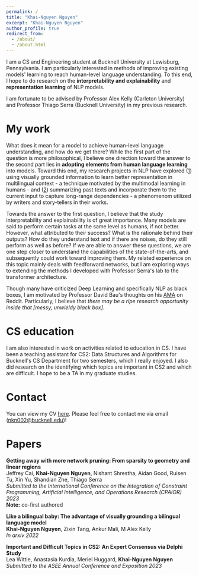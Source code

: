 ```yaml
---
permalink: /
title: "Khai-Nguyen Nguyen"
excerpt: "Khai-Nguyen Nguyen"
author_profile: true
redirect_from: 
  - /about/
  - /about.html
---
```

I am a CS and Engineering student at Bucknell University at Lewisburg, Pennsylvania. I am particularly interested in methods of improving existing models' learning to reach human-level language understanding. To this end, I hope to do research on the **interpretability and explainability** and **representation learning** of NLP models.

I am fortunate to be advised by Professor Alex Kelly (Carleton University) and Professor Thiago Serra (Bucknell University) in my previous research.


My work
===
What does it mean for a model to achieve human-level language understanding, and how do we get there? While the first part of the question is more philosophical, I believe one direction toward the answer to the second part lies in **adopting elements from human language learning** into models. Toward this end, my research projects in NLP have explored ([1](https://arxiv.org/abs/2210.05487)) using visually grounded information to learn better representation in multilingual context - a technique motivated by the multimodal learning in humans - and ([2](https://github.com/toontran/limitless-sequence-modeling)) summarizing past texts and incorporate them to the current input to capture long-range dependencies - a phenomenom utilized by writers and story-tellers in their works. 

Towards the answer to the first question, I believe that the study interpretability and explainability is of great importance. Many models are said to perform certain tasks at the same level as humans, if not better. However, what attributed to their success? What is the rationale behind their outputs? How do they understand text and if there are noises, do they still perform as well as before? If we are able to answer these questions, we are one step closer to understand the capabilities of the state-of-the-arts, and subsequently could work toward improving them. My related experience on this topic mainly deals with feedforward networks, but I am exploring ways to extending the methods I developed with Professor Serra's lab to the transformer architecture.

Though many have criticized Deep Learning and specifically NLP as black boxes, I am motivated by Professor David Bau's thoughts on his [AMA](https://www.reddit.com/r/IAmA/comments/r5vte5/i_am_david_bau_and_i_study_the_structure_of_the/) on Reddit. Particularly, I believe that _there may be a ripe research opportunity inside that [messy, unwieldy black box]_.


CS education
===
I am also interested in work on activities related to education in CS. I have been a teaching assistant for CS2: Data Structures and Algorithms for Bucknell's CS Department for two semesters, which I really enjoyed. I also did research on the identifying which topics are important in CS2 and which are difficult. I hope to be a TA in my graduate studies.


Contact
===
You can view my CV [here](https://drive.google.com/file/d/1_JP0uLViGp4pLtpqtSFBK8w2Ozj1iiRX/view?usp=sharing). Please feel free to contact me via email (nkn002@bucknell.edu)!

<!-- About me
===
I am originally from Ho Chi Minh City, Vietnam. Here in the States, I go by Nguyen Nguyen, but in Vietnamese, my name is Khải Nguyên [kʰaːj ŋwiəŋ]. As Vietnamese is a tonal and isolating language, many people in the States have found it difficult to pronounce my name. As such, I have enjoyed hearing many variations of my name, such as win, wind, or en-win. Nevertheless, my favorites have been win-win, which is the main motivation for my English name, and Winnie-the-Pooh. Since language changes with time, I believe there is no absolute "correct" way to pronounce any word, so please feel free to call me whatever you want - as long as it makes sense. -->

Papers
====
**Getting away with more network pruning: From sparsity to geometry and linear regions** <br>
Jeffrey Cai, **Khai-Nguyen Nguyen**, Nishant Shrestha, Aidan Good, Ruisen Tu, Xin Yu, Shandian Zhe, Thiago Serra <br>
_Submitted to the International Conference on the Integration of Constraint Programming, Artificial Intelligence, and Operations Research (CPAIOR) 2023_ <br>
**Note:** co-first authored

**Like a bilingual baby: The advantage of visually grounding a bilingual language model** <br>
**Khai-Nguyen Nguyen**, Zixin Tang, Ankur Mali, M Alex Kelly<br>
_In arxiv 2022_

**Important and Difficult Topics in CS2: An Expert Consensus via Delphi Study** <br>
Lea Wittie, Anastasia Kurdia, Meriel Huggard, **Khai-Nguyen Nguyen** <br>
_Submitted to the ASEE Annual Conference and Exposition 2023_



